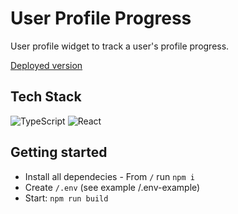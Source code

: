 # User Profile Progress

User profile widget to track a user's profile progress.

<a href="https://main--remarkable-sprinkles-1fe726.netlify.app/" target="_blank">Deployed version</a>

## Tech Stack
![TypeScript](https://img.shields.io/badge/TypeScript-007ACC?style=for-the-badge&logo=typescript&logoColor=white) ![React](https://img.shields.io/badge/React-20232A?style=for-the-badge&logo=react&logoColor=61DAFB)

## Getting started
- Install all dependecies - From `/` run `npm i`
- Create `/.env` (see example /.env-example)
- Start: `npm run build`
